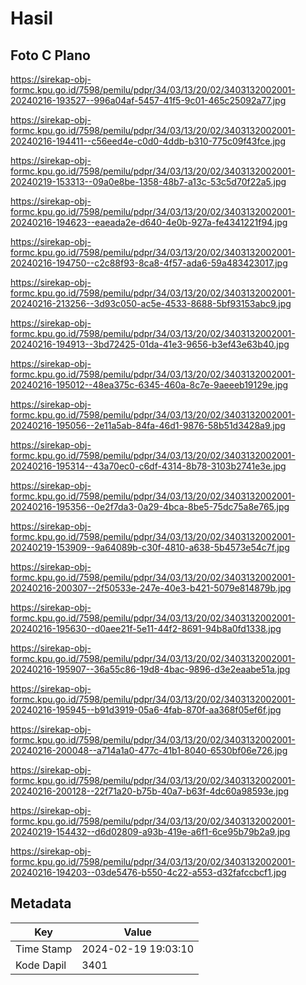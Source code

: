 # Hasil

## Foto C Plano

https://sirekap-obj-formc.kpu.go.id/7598/pemilu/pdpr/34/03/13/20/02/3403132002001-20240216-193527--996a04af-5457-41f5-9c01-465c25092a77.jpg

https://sirekap-obj-formc.kpu.go.id/7598/pemilu/pdpr/34/03/13/20/02/3403132002001-20240216-194411--c56eed4e-c0d0-4ddb-b310-775c09f43fce.jpg

https://sirekap-obj-formc.kpu.go.id/7598/pemilu/pdpr/34/03/13/20/02/3403132002001-20240219-153313--09a0e8be-1358-48b7-a13c-53c5d70f22a5.jpg

https://sirekap-obj-formc.kpu.go.id/7598/pemilu/pdpr/34/03/13/20/02/3403132002001-20240216-194623--eaeada2e-d640-4e0b-927a-fe4341221f94.jpg

https://sirekap-obj-formc.kpu.go.id/7598/pemilu/pdpr/34/03/13/20/02/3403132002001-20240216-194750--c2c88f93-8ca8-4f57-ada6-59a483423017.jpg

https://sirekap-obj-formc.kpu.go.id/7598/pemilu/pdpr/34/03/13/20/02/3403132002001-20240216-213256--3d93c050-ac5e-4533-8688-5bf93153abc9.jpg

https://sirekap-obj-formc.kpu.go.id/7598/pemilu/pdpr/34/03/13/20/02/3403132002001-20240216-194913--3bd72425-01da-41e3-9656-b3ef43e63b40.jpg

https://sirekap-obj-formc.kpu.go.id/7598/pemilu/pdpr/34/03/13/20/02/3403132002001-20240216-195012--48ea375c-6345-460a-8c7e-9aeeeb19129e.jpg

https://sirekap-obj-formc.kpu.go.id/7598/pemilu/pdpr/34/03/13/20/02/3403132002001-20240216-195056--2e11a5ab-84fa-46d1-9876-58b51d3428a9.jpg

https://sirekap-obj-formc.kpu.go.id/7598/pemilu/pdpr/34/03/13/20/02/3403132002001-20240216-195314--43a70ec0-c6df-4314-8b78-3103b2741e3e.jpg

https://sirekap-obj-formc.kpu.go.id/7598/pemilu/pdpr/34/03/13/20/02/3403132002001-20240216-195356--0e2f7da3-0a29-4bca-8be5-75dc75a8e765.jpg

https://sirekap-obj-formc.kpu.go.id/7598/pemilu/pdpr/34/03/13/20/02/3403132002001-20240219-153909--9a64089b-c30f-4810-a638-5b4573e54c7f.jpg

https://sirekap-obj-formc.kpu.go.id/7598/pemilu/pdpr/34/03/13/20/02/3403132002001-20240216-200307--2f50533e-247e-40e3-b421-5079e814879b.jpg

https://sirekap-obj-formc.kpu.go.id/7598/pemilu/pdpr/34/03/13/20/02/3403132002001-20240216-195630--d0aee21f-5e11-44f2-8691-94b8a0fd1338.jpg

https://sirekap-obj-formc.kpu.go.id/7598/pemilu/pdpr/34/03/13/20/02/3403132002001-20240216-195907--36a55c86-19d8-4bac-9896-d3e2eaabe51a.jpg

https://sirekap-obj-formc.kpu.go.id/7598/pemilu/pdpr/34/03/13/20/02/3403132002001-20240216-195945--b91d3919-05a6-4fab-870f-aa368f05ef6f.jpg

https://sirekap-obj-formc.kpu.go.id/7598/pemilu/pdpr/34/03/13/20/02/3403132002001-20240216-200048--a714a1a0-477c-41b1-8040-6530bf06e726.jpg

https://sirekap-obj-formc.kpu.go.id/7598/pemilu/pdpr/34/03/13/20/02/3403132002001-20240216-200128--22f71a20-b75b-40a7-b63f-4dc60a98593e.jpg

https://sirekap-obj-formc.kpu.go.id/7598/pemilu/pdpr/34/03/13/20/02/3403132002001-20240219-154432--d6d02809-a93b-419e-a6f1-6ce95b79b2a9.jpg

https://sirekap-obj-formc.kpu.go.id/7598/pemilu/pdpr/34/03/13/20/02/3403132002001-20240216-194203--03de5476-b550-4c22-a553-d32fafccbcf1.jpg


## Metadata

| Key        | Value               |
| ---------- | ------------------- |
| Time Stamp | 2024-02-19 19:03:10 |
| Kode Dapil | 3401                |



